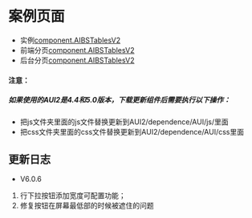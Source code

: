 # 案例页面 
 
- 实例[component.AIBSTablesV2](https://pc.awebide.com/#/AIBSTableOperation/Demo/Table/AIBSTable/AIBSTableOperation?title=AIBS%E6%93%8D%E4%BD%9C%E5%AE%9E%E4%BE%8B&pageId=AIBSTableOperation)
- 前端分页[component.AIBSTablesV2](https://pc.awebide.com/#/aibsTableNonBackPage/Demo/commonCase/tableCase/aibsTable/aibsTableNonBackPage?title=AIBS%E5%89%8D%E7%AB%AF%E5%88%86%E9%A1%B5&pageId=aibsTableNonBackPage)
- 后台分页[component.AIBSTablesV2](https://pc.awebide.com/#/aibsTableBackPage/Demo/commonCase/tableCase/aibsTable/aibsTableBackPage?title=AIBS%E5%90%8E%E5%8F%B0%E5%88%86%E9%A1%B5&pageId=aibsTableBackPage)

#### 注意：
##### 如果使用的AUI2是4.4和5.0版本，下载更新组件后需要执行以下操作：
- 把js文件夹里面的js文件替换更新到AUI2/dependence/AUI/js/里面
- 把css文件夹里面的css文件替换更新到AUI2/dependence/AUI/css里面

<!--日志 Start-->
## 更新日志
- V6.0.6  
 1. 行下拉按钮添加宽度可配置功能；
 2. 修复按钮在屏幕最低部的时候被遮住的问题
<!--日志 End-->